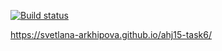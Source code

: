 [![Build status](https://ci.appveyor.com/api/projects/status/kxw65qa2f9ti51e7/branch/main?svg=true)](https://ci.appveyor.com/project/Svetlana-Arkhipova/ahj15-task6/branch/master)

https://svetlana-arkhipova.github.io/ahj15-task6/
